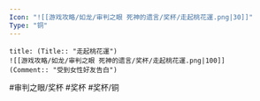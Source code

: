 ```yaml
---
Icon: "![[游戏攻略/如龙/审判之眼 死神的遗言/奖杯/走起桃花運.png|30]]"
Type: "铜"
---
```

```ad-common-bronze-trophy
title: (Title:: "走起桃花運")
![[游戏攻略/如龙/审判之眼 死神的遗言/奖杯/走起桃花運.png|100]]
(Comment:: "受到女性好友告白")
```

#审判之眼/奖杯 #奖杯 #奖杯/铜
